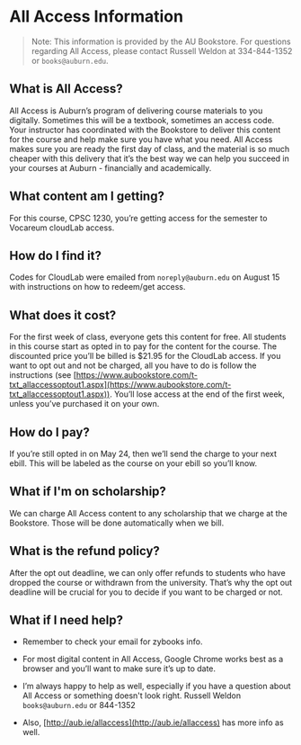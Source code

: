 # All Access Information

> Note: This information is provided by the AU Bookstore. For questions
> regarding All Access, please contact Russell Weldon at 334-844-1352 or
> `books@auburn.edu`.

## What is All Access?

All Access is Auburn’s program of delivering course materials to you digitally.
Sometimes this will be a textbook, sometimes an access code. Your instructor has
coordinated with the Bookstore to deliver this content for the course and help
make sure you have what you need. All Access makes sure you are ready the first
day of class, and the material is so much cheaper with this delivery that it’s
the best way we can help you succeed in your courses at Auburn - financially and
academically.

## What content am I getting?

For this course, CPSC 1230, you’re getting access for the semester to Vocareum
cloudLab access.

## How do I find it?

Codes for CloudLab were emailed from `noreply@auburn.edu` on August 15 with
instructions on how to redeem/get access.

## What does it cost?

For the first week of class, everyone gets this content for free.  All students
in this course start as opted in to pay for the content for the course. The
discounted price you’ll be billed is $21.95 for the CloudLab access. If you want
to opt out and not be charged, all you have to do is follow the instructions
(see
[https://www.aubookstore.com/t-txt_allaccessoptout1.aspx](https://www.aubookstore.com/t-txt_allaccessoptout1.aspx)).
You’ll lose access at the end of the first week, unless you’ve purchased it on
your own.

## How do I pay?

If you’re still opted in on May 24, then we’ll send the charge to your next
ebill.  This will be labeled as the course on your ebill so you’ll know.

## What if I'm on scholarship?

We can charge All Access content to any scholarship that we charge at the
Bookstore.  Those will be done automatically when we bill.

## What is the refund policy?

After the opt out deadline, we can only offer refunds to students who have
dropped the course or withdrawn from the university. That’s why the opt out
deadline will be crucial for you to decide if you want to be charged or not.

## What if I need help?

- Remember to check your email for zybooks info.  

- For most digital content in All Access, Google Chrome works best as a browser
  and you’ll want to make sure it’s up to date.  

- I’m always happy to help as well, especially if you have a question about All
  Access or something doesn't look right.  Russell Weldon `books@auburn.edu` or
  844-1352

- Also, [http://aub.ie/allaccess](http://aub.ie/allaccess) has more info as
  well.

